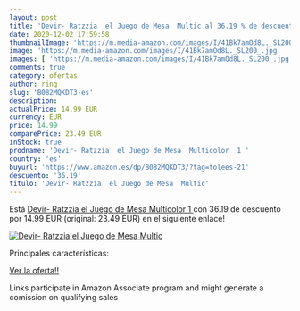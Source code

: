 ```yaml
---
layout: post
title: 'Devir- Ratzzia  el Juego de Mesa  Multic al 36.19 % de descuento'
date: 2020-12-02 17:59:58
thumbnailImage: 'https://m.media-amazon.com/images/I/41Bk7amOd8L._SL200_.jpg'
image: 'https://m.media-amazon.com/images/I/41Bk7amOd8L._SL200_.jpg'
images: [ 'https://m.media-amazon.com/images/I/41Bk7amOd8L._SL200_.jpg' ]
comments: true
category: ofertas
author: ring
slug: 'B082MQKDT3-es'
description:
actualPrice: 14.99 EUR
currency: EUR
price: 14.99
comparePrice: 23.49 EUR
inStock: true
prodname: 'Devir- Ratzzia  el Juego de Mesa  Multicolor  1 '
country: 'es'
buyurl: 'https://www.amazon.es/dp/B082MQKDT3/?tag=tolees-21'
descuento: '36.19'
titulo: 'Devir- Ratzzia  el Juego de Mesa  Multic'
---
```


Está [Devir- Ratzzia  el Juego de Mesa  Multicolor  1 ](https://www.amazon.es/dp/B082MQKDT3/?tag=tolees-21) con 36.19 de descuento por 14.99 EUR (original: 23.49 EUR) en el siguiente enlace!

[![Devir- Ratzzia  el Juego de Mesa  Multic](https://m.media-amazon.com/images/I/41Bk7amOd8L._SL200_.jpg)](https://www.amazon.es/dp/B082MQKDT3/?tag=tolees-21)

Principales características:


[Ver la oferta!!](https://www.amazon.es/dp/B082MQKDT3/?tag=tolees-21)

Links participate in Amazon Associate program and might generate a comission on qualifying sales


